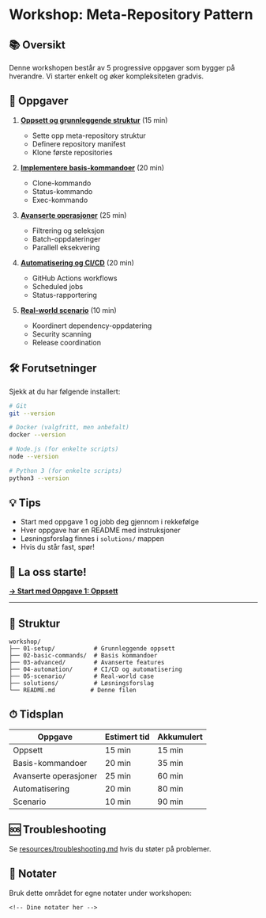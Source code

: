 # Workshop: Meta-Repository Pattern

## 📚 Oversikt

Denne workshopen består av 5 progressive oppgaver som bygger på hverandre. Vi starter enkelt og øker kompleksiteten gradvis.

## 🎯 Oppgaver

1. **[Oppsett og grunnleggende struktur](01-setup/)** (15 min)
   - Sette opp meta-repository struktur
   - Definere repository manifest
   - Klone første repositories

2. **[Implementere basis-kommandoer](02-basic-commands/)** (20 min)
   - Clone-kommando
   - Status-kommando
   - Exec-kommando

3. **[Avanserte operasjoner](03-advanced/)** (25 min)
   - Filtrering og seleksjon
   - Batch-oppdateringer
   - Parallell eksekvering

4. **[Automatisering og CI/CD](04-automation/)** (20 min)
   - GitHub Actions workflows
   - Scheduled jobs
   - Status-rapportering

5. **[Real-world scenario](05-scenario/)** (10 min)
   - Koordinert dependency-oppdatering
   - Security scanning
   - Release coordination

## 🛠 Forutsetninger

Sjekk at du har følgende installert:

```bash
# Git
git --version

# Docker (valgfritt, men anbefalt)
docker --version

# Node.js (for enkelte scripts)
node --version

# Python 3 (for enkelte scripts)
python3 --version
```

## 💡 Tips

- Start med oppgave 1 og jobb deg gjennom i rekkefølge
- Hver oppgave har en README med instruksjoner
- Løsningsforslag finnes i `solutions/` mappen
- Hvis du står fast, spør!

## 🏁 La oss starte!

**[→ Start med Oppgave 1: Oppsett](01-setup/)**

---

## 📁 Struktur

```
workshop/
├── 01-setup/           # Grunnleggende oppsett
├── 02-basic-commands/  # Basis kommandoer
├── 03-advanced/        # Avanserte features
├── 04-automation/      # CI/CD og automatisering
├── 05-scenario/        # Real-world case
├── solutions/          # Løsningsforslag
└── README.md          # Denne filen
```

## ⏱ Tidsplan

| Oppgave | Estimert tid | Akkumulert |
|---------|--------------|------------|
| Oppsett | 15 min | 15 min |
| Basis-kommandoer | 20 min | 35 min |
| Avanserte operasjoner | 25 min | 60 min |
| Automatisering | 20 min | 80 min |
| Scenario | 10 min | 90 min |

## 🆘 Troubleshooting

Se [resources/troubleshooting.md](../resources/troubleshooting.md) hvis du støter på problemer.

## 📝 Notater

Bruk dette området for egne notater under workshopen:

```
<!-- Dine notater her -->
```
